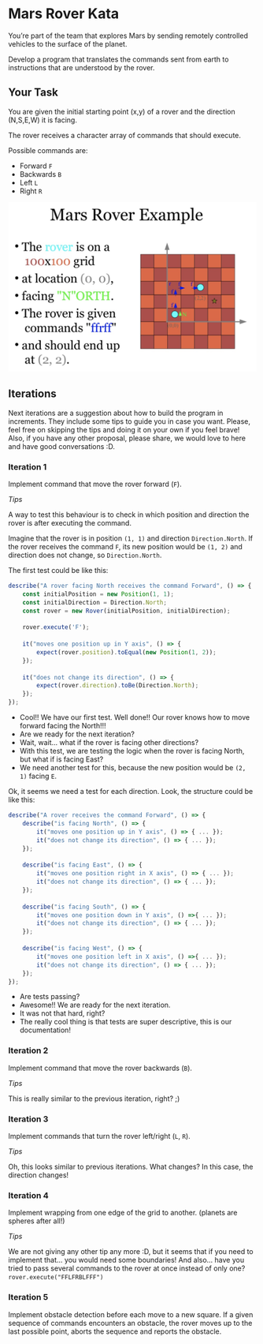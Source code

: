 # Mars Rover Kata

You’re part of the team that explores Mars by sending remotely controlled vehicles to the surface of the planet. 

Develop a program that translates the commands sent from earth to instructions that are understood by the rover.

## Your Task  
You are given the initial starting point (x,y) of a rover and the direction (N,S,E,W) it is facing.

The rover receives a character array of commands that should execute.

Possible commands are: 
- Forward `F`
- Backwards `B`
- Left `L`
- Right `R`

![Mars Rover Example](mars-rover-example.png)

## Iterations
Next iterations are a suggestion about how to build the program in increments. 
They include some tips to guide you in case you want. 
Please, feel free on skipping the tips and doing it on your own if you feel brave!
Also, if you have any other proposal, please share, we would love to here and have good conversations :D.

### Iteration 1
Implement command that move the rover forward (`F`).

*Tips*

A way to test this behaviour is to check in which position and direction the rover is after executing the command.

Imagine that the rover is in position `(1, 1)` and direction `Direction.North`. 
If the rover receives the command `F`, its new position would be `(1, 2)` and direction does not change, so `Direction.North`.

The first test could be like this:
```javascript
describe("A rover facing North receives the command Forward", () => {
    const initialPosition = new Position(1, 1);
    const initialDirection = Direction.North;
    const rover = new Rover(initialPosition, initialDirection);

    rover.execute('F');

    it("moves one position up in Y axis", () => {
        expect(rover.position).toEqual(new Position(1, 2));
    });

    it("does not change its direction", () => {
        expect(rover.direction).toBe(Direction.North);
    });
});
```

- Cool!! We have our first test. Well done!! Our rover knows how to move forward facing the North!!!
- Are we ready for the next iteration?
- Wait, wait... what if the rover is facing other directions? 
- With this test, we are testing the logic when the rover is facing North, but what if is facing East?
- We need another test for this, because the new position would be `(2, 1)` facing `E`.

Ok, it seems we need a test for each direction. Look, the structure could be like this:

```javascript
describe("A rover receives the command Forward", () => {
    describe("is facing North", () => {
        it("moves one position up in Y axis", () => { ... });
        it("does not change its direction", () => { ... });
    });
    
    describe("is facing East", () => {
        it("moves one position right in X axis", () => { ... });
        it("does not change its direction", () => { ... });
    });
    
    describe("is facing South", () => {
        it("moves one position down in Y axis", () =>{ ... });
        it("does not change its direction", () => { ... });
    });
    
    describe("is facing West", () => {
        it("moves one position left in X axis", () =>{ ... });
        it("does not change its direction", () => { ... });
    });
});
```
 
- Are tests passing? 
- Awesome!! We are ready for the next iteration.
- It was not that hard, right?
- The really cool thing is that tests are super descriptive, this is our documentation!

### Iteration 2
Implement command that move the rover backwards (`B`).

*Tips*

This is really similar to the previous iteration, right? ;)

### Iteration 3
Implement commands that turn the rover left/right (`L`, `R`).

*Tips*

Oh, this looks similar to previous iterations. What changes? In this case, the direction changes!

### Iteration 4
Implement wrapping from one edge of the grid to another. (planets are spheres after all!)

*Tips*

We are not giving any other tip any more :D, but it seems that if you need to implement that... you would need some boundaries!
And also... have you tried to pass several commands to the rover at once instead of only one? `rover.execute("FFLFRBLFFF")`

### Iteration 5
Implement obstacle detection before each move to a new square. 
If a given sequence of commands encounters an obstacle, the rover moves up to the last possible point, 
aborts the sequence and reports the obstacle.